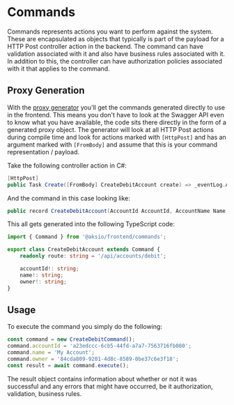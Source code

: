 # Commands

Commands represents actions you want to perform against the system.
These are encapsulated as objects that typically is part of the payload for a HTTP Post controller action in the backend.
The command can have validation associated with it and also have business rules associated with it.
In addition to this, the controller can have authorization policies associated with it that applies to the command.

## Proxy Generation

With the [proxy generator](./proxy-generation.md) you'll get the commands generated directly to use in the frontend.
This means you don't have to look at the Swagger API even to know what you have available, the code sits there directly
in the form of a generated proxy object. The generator will look at all HTTP Post actions during compile time and
look for actions marked with `[HttpPost]` and has an argument marked with `[FromBody]` and assume that this is your command
representation / payload.

Take the following controller action in C#:

```csharp
[HttpPost]
public Task Create([FromBody] CreateDebitAccount create) => _eventLog.Append(create.AccountId, new DebitAccountOpened(create.Name, create.Owner));
````

And the command in this case looking like:

```csharp
public record CreateDebitAccount(AccountId AccountId, AccountName Name, PersonId Owner);
```

This all gets generated into the following TypeScript code:

```typescript
import { Command } from '@aksio/frontend/commands';

export class CreateDebitAccount extends Command {
    readonly route: string = '/api/accounts/debit';

    accountId!: string;
    name!: string;
    owner!: string;
}
```

## Usage

To execute the command you simply do the following:

```typescript
const command = new CreateDebitCommand();
command.accountId = 'a23edccc-6cb5-44fd-a7a7-7563716fb080';
command.name = 'My Account';
command.owner = '84cda809-9201-4d8c-8589-0be37c6e3f18';
const result = await command.execute();
```

The result object contains information about whether or not it was successful and any errors that might have occurred, be it
authorization, validation, business rules.
